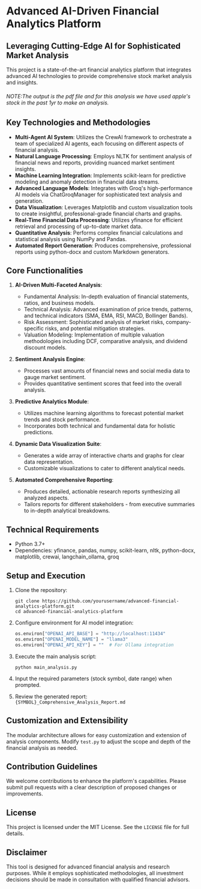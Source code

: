 # Advanced AI-Driven Financial Analytics Platform

## Leveraging Cutting-Edge AI for Sophisticated Market Analysis

This project is a state-of-the-art financial analytics platform that integrates advanced AI technologies to provide comprehensive stock market analysis and insights.
###### NOTE:The output is the pdf file and for this analysis we have used apple's stock in the past 1yr to make an analysis.
## Key Technologies and Methodologies

- **Multi-Agent AI System**: Utilizes the CrewAI framework to orchestrate a team of specialized AI agents, each focusing on different aspects of financial analysis.
- **Natural Language Processing**: Employs NLTK for sentiment analysis of financial news and reports, providing nuanced market sentiment insights.
- **Machine Learning Integration**: Implements scikit-learn for predictive modeling and anomaly detection in financial data streams.
- **Advanced Language Models**: Integrates with Groq's high-performance AI models via ChatGroqManager for sophisticated text analysis and generation.
- **Data Visualization**: Leverages Matplotlib and custom visualization tools to create insightful, professional-grade financial charts and graphs.
- **Real-Time Financial Data Processing**: Utilizes yfinance for efficient retrieval and processing of up-to-date market data.
- **Quantitative Analysis**: Performs complex financial calculations and statistical analysis using NumPy and Pandas.
- **Automated Report Generation**: Produces comprehensive, professional reports using python-docx and custom Markdown generators.

## Core Functionalities

1. **AI-Driven Multi-Faceted Analysis**: 
   - Fundamental Analysis: In-depth evaluation of financial statements, ratios, and business models.
   - Technical Analysis: Advanced examination of price trends, patterns, and technical indicators (SMA, EMA, RSI, MACD, Bollinger Bands).
   - Risk Assessment: Sophisticated analysis of market risks, company-specific risks, and potential mitigation strategies.
   - Valuation Modeling: Implementation of multiple valuation methodologies including DCF, comparative analysis, and dividend discount models.

2. **Sentiment Analysis Engine**: 
   - Processes vast amounts of financial news and social media data to gauge market sentiment.
   - Provides quantitative sentiment scores that feed into the overall analysis.

3. **Predictive Analytics Module**: 
   - Utilizes machine learning algorithms to forecast potential market trends and stock performance.
   - Incorporates both technical and fundamental data for holistic predictions.

4. **Dynamic Data Visualization Suite**: 
   - Generates a wide array of interactive charts and graphs for clear data representation.
   - Customizable visualizations to cater to different analytical needs.

5. **Automated Comprehensive Reporting**: 
   - Produces detailed, actionable research reports synthesizing all analyzed aspects.
   - Tailors reports for different stakeholders - from executive summaries to in-depth analytical breakdowns.

## Technical Requirements

- Python 3.7+
- Dependencies: yfinance, pandas, numpy, scikit-learn, nltk, python-docx, matplotlib, crewai, langchain_ollama, groq

## Setup and Execution

1. Clone the repository:
   ```
   git clone https://github.com/yourusername/advanced-financial-analytics-platform.git
   cd advanced-financial-analytics-platform
   ```


2. Configure environment for AI model integration:
   ```python
   os.environ["OPENAI_API_BASE"] = "http://localhost:11434"
   os.environ["OPENAI_MODEL_NAME"] = "llama3"
   os.environ["OPENAI_API_KEY"] = ""  # For Ollama integration
   ```

3. Execute the main analysis script:
   ```
   python main_analysis.py
   ```

4. Input the required parameters (stock symbol, date range) when prompted.

5. Review the generated report: `{SYMBOL}_Comprehensive_Analysis_Report.md`

## Customization and Extensibility

The modular architecture allows for easy customization and extension of analysis components. Modify `test.py` to adjust the scope and depth of the financial analysis as needed.

## Contribution Guidelines

We welcome contributions to enhance the platform's capabilities. Please submit pull requests with a clear description of proposed changes or improvements.

## License

This project is licensed under the MIT License. See the `LICENSE` file for full details.

## Disclaimer

This tool is designed for advanced financial analysis and research purposes. While it employs sophisticated methodologies, all investment decisions should be made in consultation with qualified financial advisors.
